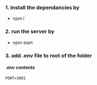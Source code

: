 ### 1. Install the dependancies by

- npm i

### 2. run the server by

- npm start

### 3. add .env file to root of the folder

#### .env contents

    PORT=3001
